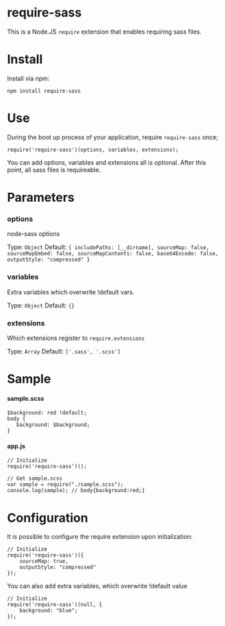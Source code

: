 require-sass
============================

This is a Node.JS `require` extension that enables requiring sass files.

# Install
Install via npm:
```
npm install require-sass
```
# Use

During the boot up process of your application, require `require-sass` once;
```
require('require-sass')(options, variables, extensions);
```
You can add options, variables and extensions all is optional.
After this point, all sass files is requireable.

# Parameters

### options
node-sass options

Type: `Object`
Default: `{
  includePaths: [__dirname],
  sourceMap: false,
  sourceMapEmbed: false,
  sourceMapContents: false,
  base64Encode: false,
  outputStyle: "compressed"
}`

### variables
Extra variables which overwrite !default vars.

Type: `Object`
Default: `{}`

### extensions
Which extensions register to ```require.extensions```

Type: `Array`
Default: `['.sass', '.scss']`

# Sample

#### sample.scss
```
$background: red !default;
body {
   background: $background;
}
```

#### app.js
```
// Initialize
require('require-sass')();

// Get sample.scss
var sample = require("./sample.scss");
console.log(sample); // body{background:red;}
```

# Configuration
It is possible to configure the require extension upon initialization:
```
// Initialize
require('require-sass')({
    sourceMap: true,
    outputStyle: "compressed"
});
```

You can also add extra variables, which overwrite !default value
```
// Initialize
require('require-sass')(null, {
    background: "blue";
});
```
